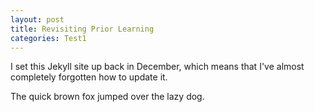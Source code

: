 ```yaml
---
layout: post
title: Revisiting Prior Learning	
categories: Test1
---
```


I set this Jekyll site up back in December, which means that I've almost completely forgotten how to update it.

The quick brown fox jumped over the lazy dog.